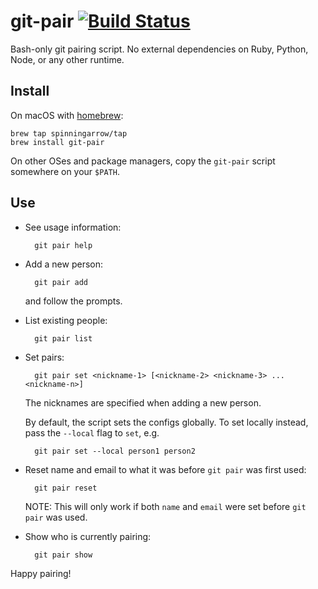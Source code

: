 # git-pair [![Build Status][travis-image]][travis-link]

Bash-only git pairing script. No external dependencies on Ruby, Python, Node,
or any other runtime.

## Install

On macOS with [homebrew][]:

    brew tap spinningarrow/tap
    brew install git-pair

On other OSes and package managers, copy the `git-pair` script somewhere on
your `$PATH`.

## Use

- See usage information:

        git pair help

- Add a new person:

        git pair add

  and follow the prompts.

- List existing people:

        git pair list

- Set pairs:

        git pair set <nickname-1> [<nickname-2> <nickname-3> ... <nickname-n>]

  The nicknames are specified when adding a new person.

  By default, the script sets the configs globally. To set locally instead,
  pass the `--local` flag to `set`, e.g.

        git pair set --local person1 person2

- Reset name and email to what it was before `git pair` was first used:

        git pair reset

  NOTE: This will only work if both `name` and `email` were set before `git
  pair` was used.

- Show who is currently pairing:

        git pair show

Happy pairing!

[travis-image]: https://travis-ci.org/spinningarrow/git-pair.sh.svg?branch=master
[travis-link]: https://travis-ci.org/spinningarrow/git-pair.sh
[homebrew]: https://brew.sh/
